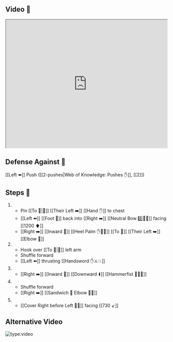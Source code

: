 ## Video 🎥

<iframe src="https://www.youtube.com/embed/Y_ZwHln0gpg" width="100%" height="400"></iframe>

## Defense Against 🤺

[[Left ⬅️]] Push ([[2-pushes|Web of Knowledge: Pushes ✋]], [[2]])

## Steps 👣

1. - Pin [[To 🎯|🎯]] [[Their Left ➡️]] [[Hand ✋]] to chest
    - [[Left ⬅️]] [[Foot 🦶]] back into [[Right ➡️]] [[Neutral Bow 0️⃣🧍‍♂️]] facing [[1200 ⬆️]] 
    - [[Right ➡️]] [[Inward 🔽]] [[Heel Palm ✋🌴💥]] [[To 🎯]] [[Their Left ➡️]] [[Elbow 💪]]
2. - Hook over [[To 🎯|🎯]] left arm
    - Shuffle forward
    - [[Left ⬅️]] thrusting [[Handsword ✋⚔️💥]]
3. - [[Right ➡️]] [[Inward 🔽]] [[Downward ⬇️]] [[Hammerfist 🔨✊💥]]
4. - Shuffle forward
    - [[Right ➡️]] [[Sandwich 🥪 Elbow 💪💥]]
5. - [[Cover Right before Left 🦶🔄]] facing [[730 ↙️]]

## Alternative Video

![type:video](https://www.youtube.com/embed/IXZ6kr4VHQw?start=368&end=385)
